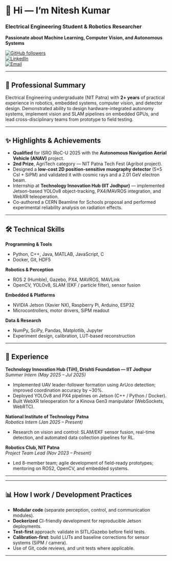 # 👋 Hi — I’m Nitesh Kumar
### Electrical Engineering Student & Robotics Researcher  
**Passionate about Machine Learning, Computer Vision, and Autonomous Systems**

[![GitHub followers](https://img.shields.io/github/followers/niteshg97?label=follow&style=social)](https://github.com/niteshg97)  
[![LinkedIn](https://img.shields.io/badge/LinkedIn-Nitesh%20Kumar-blue)](https://www.linkedin.com/in/nitesh-kumar-68a698275)  
[![Email](https://img.shields.io/badge/Email-niteshg7562%40gmail.com-red)](mailto:niteshk.ug23.ee@nitp.ac.in)

---

## 🔎 Professional Summary
Electrical Engineering undergraduate (NIT Patna) with **2+ years** of practical experience in robotics, embedded systems, computer vision, and detector design. Demonstrated ability to design hardware-integrated autonomy systems, implement vision and SLAM pipelines on embedded GPUs, and lead cross-disciplinary teams from prototype to field testing.

---

## ✨ Highlights & Achievements
- **Qualified** for ISRO IRoC-U 2025 with the **Autonomous Navigation Aerial Vehicle (ANAV)** project.  
- **2nd Prize**, AgriTech category — NIT Patna Tech Fest (Agribot project).  
- Designed a **low-cost 2D position-sensitive muography detector** (5×5 CsI + SiPM) and validated it with cosmic rays and a 2.01 GeV electron beam.  
- Internship at **Technology Innovation Hub (IIT Jodhpur)** — implemented Jetson-based YOLOv8 object-tracking, PX4/MAVROS integration, and WebXR teleoperation.  
- Co-authored a CERN Beamline for Schools proposal and performed experimental reliability analysis on radiation effects.

---

## 🛠 Technical Skills 
**Programming & Tools**
- Python, C++, Java, MATLAB, JavaScript, C  
- Docker, Git, HDF5

**Robotics & Perception**
- ROS 2 (Humble), Gazebo, PX4, MAVROS, MAVLink  
- OpenCV, YOLOv8, SLAM (EKF / particle filter), sensor fusion

**Embedded & Platforms**
- NVIDIA Jetson (Xavier NX), Raspberry Pi, Arduino, ESP32  
- Microcontrollers, motor drivers, SiPM readout

**Data & Research**
- NumPy, SciPy, Pandas, Matplotlib, Jupyter  
- Experiment design, calibration, LUT-based reconstruction

---

## 💼 Experience 
**Technology Innovation Hub (TiH), Drishti Foundation — IIT Jodhpur**  
*Summer Intern (May 2025 – Jul 2025)*  
- Implemented UAV leader-follower formation using ArUco detection; improved coordination accuracy by ~30%.  
- Deployed YOLOv8 and PX4 pipelines on Jetson (C++ / Python / Docker).  
- Built WebXR teleoperation for a Kinova Gen3 manipulator (WebSockets, WebRTC).

**National Institute of Technology Patna**  
*Robotics Intern (Jan 2025 – Present)*  
- Research on vision and control: SLAM/EKF sensor fusion, real-time detection, and automated data collection pipelines for RL.

**Robotics Club, NIT Patna**  
*Project Team Lead (Nov 2023 – Present)*  
- Led 8-member team; agile development of field-ready prototypes; mentoring on ROS2, OpenCV, and embedded systems.

---



---

## 📊 How I work / Development Practices
- **Modular code** (separate perception, control, and communication modules).  
- **Dockerized** CI-friendly development for reproducible Jetson deployments.  
- **Test-first** approach: validate in SITL/Gazebo before field tests.  
- **Calibration-first**: build LUTs and baseline corrections for sensor systems (SiPM / camera).  
- Use of Git, code reviews, and unit tests where applicable.

---



